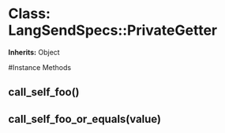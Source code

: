 # Class: LangSendSpecs::PrivateGetter
**Inherits:** Object
    




#Instance Methods
## call_self_foo() [](#method-i-call_self_foo)

## call_self_foo_or_equals(value) [](#method-i-call_self_foo_or_equals)

